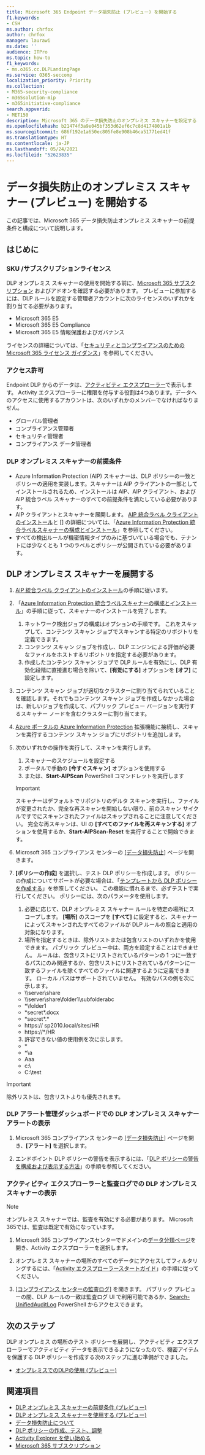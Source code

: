 ```yaml
---
title: Microsoft 365 Endpoint データ損失防止 (プレビュー) を開始する
f1.keywords:
- CSH
ms.author: chrfox
author: chrfox
manager: laurawi
ms.date: ''
audience: ITPro
ms.topic: how-to
f1_keywords:
- ms.o365.cc.DLPLandingPage
ms.service: O365-seccomp
localization_priority: Priority
ms.collection:
- M365-security-compliance
- m365solution-mip
- m365initiative-compliance
search.appverid:
- MET150
description: Microsoft 365 のデータ損失防止のオンプレミス スキャナーを設定する
ms.openlocfilehash: b21474f3a9e045bf353d62ef6c7c8d4174801a1b
ms.sourcegitcommit: 686f192e1a650ec805fe8e908b46ca51771ed41f
ms.translationtype: HT
ms.contentlocale: ja-JP
ms.lasthandoff: 05/24/2021
ms.locfileid: "52623835"
---
```

# <a name="get-started-with-the-data-loss-prevention-on-premises-scanner-preview"></a>データ損失防止のオンプレミス スキャナー (プレビュー) を開始する

この記事では、Microsoft 365 データ損失防止オンプレミス スキャナーの前提条件と構成について説明します。

## <a name="before-you-begin"></a>はじめに

### <a name="skusubscriptions-licensing"></a>SKU /サブスクリプションライセンス

DLP オンプレミス スキャナーの使用を開始する前に、[Microsoft 365 サブスクリプション](https://www.microsoft.com/microsoft-365/compare-microsoft-365-enterprise-plans?rtc=1) およびアドオンを確認する必要があります。 プレビューに参加するには、DLP ルールを設定する管理者アカウントに次のライセンスのいずれかを割り当てる必要があります。

- Microsoft 365 E5
- Microsoft 365 E5 Compliance 
- Microsoft 365 E5 情報保護およびガバナンス 


ライセンスの詳細については、「[セキュリティとコンプライアンスのための Microsoft 365 ライセンス ガイダンス](/office365/servicedescriptions/microsoft-365-service-descriptions/microsoft-365-tenantlevel-services-licensing-guidance/microsoft-365-security-compliance-licensing-guidance)」を参照してください。

### <a name="permissions"></a>アクセス許可


Endpoint DLP からのデータは、[アクティビティ エクスプローラー](data-classification-activity-explorer.md)で表示します。 Activity エクスプローラーに権限を付与する役割は4つあります。データへのアクセスに使用するアカウントは、次のいずれかのメンバーでなければなりません。

- グローバル管理者
- コンプライアンス管理者
- セキュリティ管理者
- コンプライアンス データ管理者

### <a name="dlp-on-premises-scanner-prerequisites"></a>DLP オンプレミス スキャナーの前提条件

- Azure Information Protection (AIP) スキャナーは、DLP ポリシーの一致とポリシーの適用を実装します。スキャナーは AIP クライアントの一部としてインストールされるため、インストールは AIP、AIP クライアント、および AIP 統合ラベル スキャナーのすべての前提条件を満たしている必要があります。
- AIP クライアントとスキャナーを展開します。 [AIP 統合ラベル クライアントのインストール](/azure/information-protection/rms-client/install-unifiedlabelingclient-app)と [] の詳細については、「[Azure Information Protection 統合ラベルスキャナーの構成とインストール](/azure/information-protection/deploy-aip-scanner-configure-install)」を参照してください。
- すべての検出ルールが機密情報タイプのみに基づいている場合でも、テナントには少なくとも 1 つのラベルとポリシーが公開されている必要があります。

## <a name="deploy-the-dlp-on-premises-scanner"></a>DLP オンプレミス スキャナーを展開する

1. [AIP 統合ラベル クライアントのインストール](/azure/information-protection/rms-client/install-unifiedlabelingclient-app)の手順に従います。 
2. 「[Azure Information Protection 統合ラベルスキャナーの構成とインストール](/azure/information-protection/deploy-aip-scanner-configure-install)」の手順に従って、スキャナーのインストールを完了します。
    1. ネットワーク検出ジョブの構成はオプションの手順です。 これをスキップして、コンテンツ スキャン ジョブでスキャンする特定のリポジトリを定義できます。
    2. コンテンツ スキャン ジョブを作成し、DLP エンジンによる評価が必要なファイルをホストするリポジトリを指定する必要があります。
    3. 作成したコンテンツ スキャン ジョブで DLP ルールを有効にし、DLP 有効化段階に直接進む場合を除いて、**[有効にする]** オプションを **[オフ]** に設定します。
3. コンテンツ スキャン ジョブが適切なクラスターに割り当てられていることを確認します。それでもコンテンツ スキャン ジョブを作成しなかった場合は、新しいジョブを作成して、パブリック プレビュー バージョンを実行するスキャナー ノードを含むクラスターに割り当てます。

4. [Azure ポータルの Azure Information Protection](https://portal.azure.com/#blade/Microsoft_Azure_InformationProtection/DataClassGroupEditBlade/scannerProfilesBlade) 拡張機能に接続し、スキャンを実行するコンテンツ スキャン ジョブにリポジトリを追加します。

5. 次のいずれかの操作を実行して、スキャンを実行します。 
    1. スキャナーのスケジュールを設定する
    1. ポータルで手動の **[今すぐスキャン]** オプションを使用する
    1. または、**Start-AIPScan** PowerShell コマンドレットを実行します

   > [!IMPORTANT]
   > スキャナーはデフォルトでリポジトリのデルタ スキャンを実行し、ファイルが変更されたか、完全な再スキャンを開始しない限り、前のスキャン サイクルですでにスキャンされたファイルはスキップされることに注意してください。 完全な再スキャンは、UI の **[すべてのファイルを再スキャンする]** オプションを使用するか、**Start-AIPScan-Reset** を実行することで開始できます。

6.  Microsoft 365 コンプライアンス センターの [[データ損失防止]](https://compliance.microsoft.com/datalossprevention?viewid=policies) ページを開きます。

7. **[ポリシーの作成]** を選択し、テスト DLP ポリシーを作成します。 ポリシーの作成についてサポートが必要な場合は、「[テンプレートから DLP ポリシーを作成する](create-a-dlp-policy-from-a-template.md)」を参照してください。 この機能に慣れるまで、必ずテストで実行してください。 ポリシーには、次のパラメータを使用します。
    1. 必要に応じて、DLP オンプレミス スキャナー ルールを特定の場所にスコープします。 **[場所]** のスコープを **[すべて]** に設定すると、スキャナーによってスキャンされたすべてのファイルが DLP ルールの照合と適用の対象になります。
    1. 場所を指定するときは、除外リストまたは包含リストのいずれかを使用できます。 パブリック プレビュー中は、両方を設定することはできません。 ルールは、包含リストにリストされているパターンの 1 つに一致するパスにのみ関連するか、包含リストにリストされているパターンに一致するファイルを除くすべてのファイルに関連するように定義できます。 ローカル パスはサポートされていません。 有効なパスの例を次に示します。
      - \\\server\share
      - \\\server\share\folder1\subfolderabc
      - \*\\folder1
      - \*secret\*.docx
      - \*secret\*.\*
      - https:// sp2010.local/sites/HR
      - https://\*/HR 
    3. 許容できない値の使用例を次に示します。
      - \*
      - \*\\a
      - Aaa
      - c:\
      - C:\test

> [!IMPORTANT]
> 除外リストは、包含リストよりも優先されます。

### <a name="viewing-dlp-on-premises-scanner-alerts-in-dlp-alerts-management-dashboard"></a>DLP アラート管理ダッシュボードでの DLP オンプレミス スキャナー アラートの表示

1. Microsoft 365 コンプライアンス センターの [[データ損失防止]](https://compliance.microsoft.com/datalossprevention?viewid=policies) ページを開き、**[アラート]** を選択します。

2. エンドポイント DLP ポリシーの警告を表示するには、「[DLP ポリシーの警告を構成および表示する方法](dlp-configure-view-alerts-policies.md)」の手順を参照してください。

### <a name="viewing-dlp-on-premises-scanner-in-activity-explorer-and-audit-log"></a>アクティビティ エクスプローラーと監査ログでの DLP オンプレミス スキャナーの表示

> [!NOTE]
> オンプレミス スキャナーでは、監査を有効にする必要があります。 Microsoft 365では、監査は既定で有効になっています。

1. Microsoft 365 コンプライアンスセンターでドメインの[データ分類ページ](https://compliance.microsoft.com/dataclassification?viewid=overview)を開き、Activity エクスプローラーを選択します。

2. オンプレミス スキャナーの場所のすべてのデータにアクセスしてフィルタリングするには、「[Activity エクスプローラースタートガイド](data-classification-activity-explorer.md)」の手順に従ってください。

3. [[コンプライアンス センターの監査ログ]](https://security.microsoft.com/auditlogsearch) を開きます。 パブリック プレビューの間、DLP ルールの一致は監査ログ UI で利用可能であるか、[Search-UnifiedAuditLog](/powershell/module/exchange/search-unifiedauditlog?view=exchange-ps) PowerShell からアクセスできます。 


## <a name="next-steps"></a>次のステップ
DLP オンプレミス の場所のテスト ポリシーを展開し、アクティビティ エクスプローラーでアクティビティ データを表示できるようになったので、機密アイテムを保護する DLP ポリシーを作成する次のステップに進む準備ができました。

- [オンプレミスでのDLPの使用 (プレビュー)](dlp-on-premises-scanner-use.md)

## <a name="see-also"></a>関連項目

- [DLP オンプレミス スキャナーの前提条件 (プレビュー)](dlp-on-premises-scanner-learn.md)
- [DLP オンプレミス スキャナーを使用する (プレビュー)](dlp-on-premises-scanner-use.md)
- [データ損失防止について](dlp-learn-about-dlp.md)
- [DLP ポリシーの作成、テスト、調整](create-test-tune-dlp-policy.md)
- [Activity Explorer を使い始める](data-classification-activity-explorer.md)
- [Microsoft 365 サブスクリプション](https://www.microsoft.com/microsoft-365/compare-microsoft-365-enterprise-plans?rtc=1)